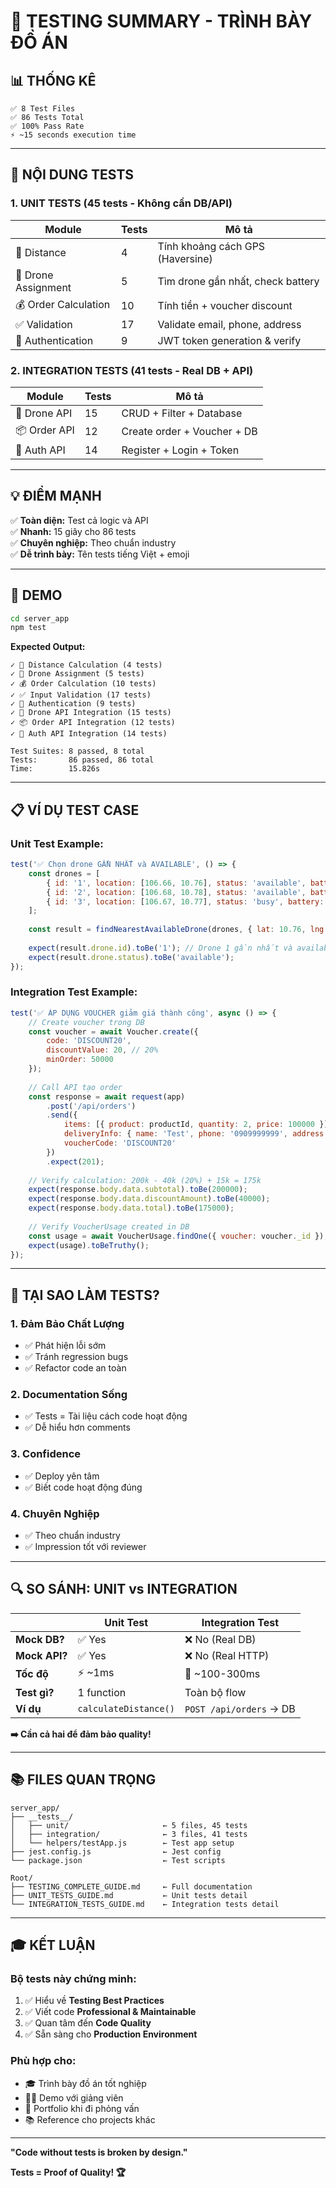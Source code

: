 # 🧪 TESTING SUMMARY - TRÌNH BÀY ĐỒ ÁN

## 📊 THỐNG KÊ

```
✅ 8 Test Files
✅ 86 Tests Total
✅ 100% Pass Rate
⚡ ~15 seconds execution time
```

---

## 🎯 NỘI DUNG TESTS

### 1. UNIT TESTS (45 tests - Không cần DB/API)

| Module | Tests | Mô tả |
|--------|-------|-------|
| 📏 Distance | 4 | Tính khoảng cách GPS (Haversine) |
| 🚁 Drone Assignment | 5 | Tìm drone gần nhất, check battery |
| 💰 Order Calculation | 10 | Tính tiền + voucher discount |
| ✅ Validation | 17 | Validate email, phone, address |
| 🔐 Authentication | 9 | JWT token generation & verify |

### 2. INTEGRATION TESTS (41 tests - Real DB + API)

| Module | Tests | Mô tả |
|--------|-------|-------|
| 🚁 Drone API | 15 | CRUD + Filter + Database |
| 📦 Order API | 12 | Create order + Voucher + DB |
| 🔐 Auth API | 14 | Register + Login + Token |

---

## 💡 ĐIỂM MẠNH

✅ **Toàn diện:** Test cả logic và API  
✅ **Nhanh:** 15 giây cho 86 tests  
✅ **Chuyên nghiệp:** Theo chuẩn industry  
✅ **Dễ trình bày:** Tên tests tiếng Việt + emoji  

---

## 🚀 DEMO

```bash
cd server_app
npm test
```

**Expected Output:**
```
✓ 📏 Distance Calculation (4 tests)
✓ 🚁 Drone Assignment (5 tests)
✓ 💰 Order Calculation (10 tests)
✓ ✅ Input Validation (17 tests)
✓ 🔐 Authentication (9 tests)
✓ 🚁 Drone API Integration (15 tests)
✓ 📦 Order API Integration (12 tests)
✓ 🔐 Auth API Integration (14 tests)

Test Suites: 8 passed, 8 total
Tests:       86 passed, 86 total
Time:        15.826s
```

---

## 📋 VÍ DỤ TEST CASE

### Unit Test Example:
```javascript
test('✅ Chọn drone GẦN NHẤT và AVAILABLE', () => {
    const drones = [
        { id: '1', location: [106.66, 10.76], status: 'available', battery: 90 },
        { id: '2', location: [106.68, 10.78], status: 'available', battery: 85 },
        { id: '3', location: [106.67, 10.77], status: 'busy', battery: 95 }
    ];
    
    const result = findNearestAvailableDrone(drones, { lat: 10.76, lng: 106.66 });
    
    expect(result.drone.id).toBe('1'); // Drone 1 gần nhất và available
    expect(result.drone.status).toBe('available');
});
```

### Integration Test Example:
```javascript
test('✅ ÁP DỤNG VOUCHER giảm giá thành công', async () => {
    // Create voucher trong DB
    const voucher = await Voucher.create({
        code: 'DISCOUNT20',
        discountValue: 20, // 20%
        minOrder: 50000
    });
    
    // Call API tạo order
    const response = await request(app)
        .post('/api/orders')
        .send({
            items: [{ product: productId, quantity: 2, price: 100000 }],
            deliveryInfo: { name: 'Test', phone: '0909999999', address: '123' },
            voucherCode: 'DISCOUNT20'
        })
        .expect(201);
    
    // Verify calculation: 200k - 40k (20%) + 15k = 175k
    expect(response.body.data.subtotal).toBe(200000);
    expect(response.body.data.discountAmount).toBe(40000);
    expect(response.body.data.total).toBe(175000);
    
    // Verify VoucherUsage created in DB
    const usage = await VoucherUsage.findOne({ voucher: voucher._id });
    expect(usage).toBeTruthy();
});
```

---

## 🎯 TẠI SAO LÀM TESTS?

### 1. Đảm Bảo Chất Lượng
- ✅ Phát hiện lỗi sớm
- ✅ Tránh regression bugs
- ✅ Refactor code an toàn

### 2. Documentation Sống
- ✅ Tests = Tài liệu cách code hoạt động
- ✅ Dễ hiểu hơn comments

### 3. Confidence
- ✅ Deploy yên tâm
- ✅ Biết code hoạt động đúng

### 4. Chuyên Nghiệp
- ✅ Theo chuẩn industry
- ✅ Impression tốt với reviewer

---

## 🔍 SO SÁNH: UNIT vs INTEGRATION

| | Unit Test | Integration Test |
|---|---|---|
| **Mock DB?** | ✅ Yes | ❌ No (Real DB) |
| **Mock API?** | ✅ Yes | ❌ No (Real HTTP) |
| **Tốc độ** | ⚡ ~1ms | 🐌 ~100-300ms |
| **Test gì?** | 1 function | Toàn bộ flow |
| **Ví dụ** | `calculateDistance()` | `POST /api/orders` → DB |

**➡️ Cần cả hai để đảm bảo quality!**

---

## 📚 FILES QUAN TRỌNG

```
server_app/
├── __tests__/
│   ├── unit/                     ← 5 files, 45 tests
│   ├── integration/              ← 3 files, 41 tests
│   └── helpers/testApp.js        ← Test app setup
├── jest.config.js                ← Jest config
└── package.json                  ← Test scripts

Root/
├── TESTING_COMPLETE_GUIDE.md     ← Full documentation
├── UNIT_TESTS_GUIDE.md           ← Unit tests detail
└── INTEGRATION_TESTS_GUIDE.md    ← Integration tests detail
```

---

## 🎓 KẾT LUẬN

### Bộ tests này chứng minh:
1. ✅ Hiểu về **Testing Best Practices**
2. ✅ Viết code **Professional & Maintainable**
3. ✅ Quan tâm đến **Code Quality**
4. ✅ Sẵn sàng cho **Production Environment**

### Phù hợp cho:
- 🎓 Trình bày đồ án tốt nghiệp
- 👨‍💼 Demo với giảng viên
- 💼 Portfolio khi đi phỏng vấn
- 📚 Reference cho projects khác

---

**"Code without tests is broken by design."**

**Tests = Proof of Quality! 🏆**
